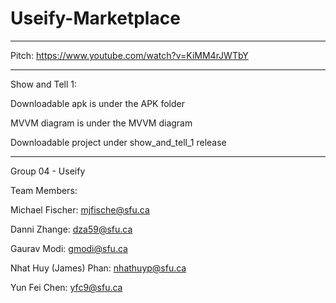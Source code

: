# Useify-Marketplace
__________________________________________________
Pitch: https://www.youtube.com/watch?v=KiMM4rJWTbY

__________________________________________________
Show and Tell 1: 

Downloadable apk is under the APK folder

MVVM diagram is under the MVVM diagram

Downloadable project under show_and_tell_1 release

__________________________________________________
Group 04 - Useify

Team Members:

Michael Fischer: mjfische@sfu.ca

Danni Zhange: dza59@sfu.ca

Gaurav Modi: gmodi@sfu.ca

Nhat Huy (James) Phan: nhathuyp@sfu.ca

Yun Fei Chen: yfc9@sfu.ca
